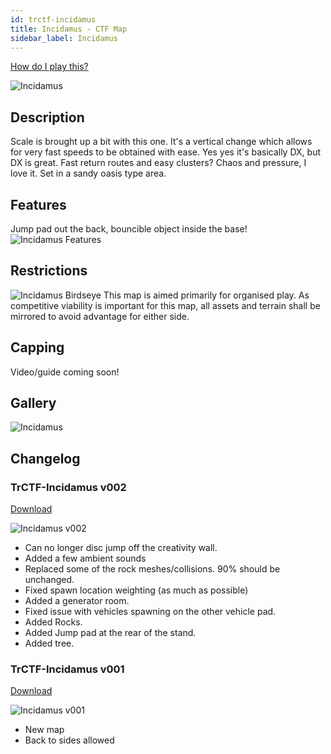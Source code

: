 ```yaml
---
id: trctf-incidamus
title: Incidamus - CTF Map
sidebar_label: Incidamus
---
```

[How do I play this?](/docs/how-to-install#playing-community-maps)

![Incidamus](/img/maps/incidamus-mid.png)

## Description 
Scale is brought up a bit with this one. It's a vertical change which allows for very fast speeds to be obtained with ease. Yes yes it's basically DX, but DX is great. Fast return routes and easy clusters? Chaos and pressure, I love it. Set in a sandy oasis type area.

## Features
Jump pad out the back, bouncible object inside the base!
![Incidamus Features](/img/maps/incidamus-features.png)

## Restrictions
![Incidamus Birdseye](/img/maps/incidamus-birdseye.png)
This map is aimed primarily for organised play.
As competitive viability is important for this map, all assets and terrain shall be mirrored to avoid advantage for either side.

## Capping

Video/guide coming soon!

## Gallery
![Incidamus](/img/maps/incidamus-bases.png)

## Changelog
### TrCTF-Incidamus v002
[Download](https://drive.google.com/file/d/1mNzh4lqcJGqVzWOkowzgzgqrDTZbsUfS/view?usp=sharing)

![Incidamus v002](/img/maps/incidamus-v002.jpeg)

- Can no longer disc jump off the creativity wall.
- Added a few ambient sounds
- Replaced some of the rock meshes/collisions. 90% should be unchanged.
- Fixed spawn location weighting (as much as possible)
- Added a generator room.
- Fixed issue with vehicles spawning on the other vehicle pad.
- Added Rocks.
- Added Jump pad at the rear of the stand.
- Added tree.
### TrCTF-Incidamus v001
[Download](https://drive.google.com/file/d/1iOdO28uRDKi5UCNfz_FIhkorbWK83ZfJ/view?usp=sharing)

![Incidamus v001](/img/maps/incidamus-v001.jpg)

- New map
- Back to sides allowed